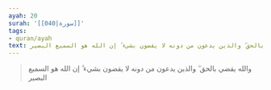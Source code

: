 ```yaml
---
ayah: 20
surah: '[[040|سورة]]'
tags:
- quran/ayah
text: والله يقضي بالحق ۖ والذين يدعون من دونه لا يقضون بشيء ۗ إن الله هو السميع البصير
---
```

> والله يقضي بالحق ۖ والذين يدعون من دونه لا يقضون بشيء ۗ إن الله هو السميع البصير
